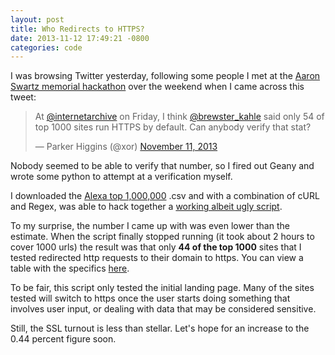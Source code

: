 ```yaml
---
layout: post
title: Who Redirects to HTTPS?
date: 2013-11-12 17:49:21 -0800
categories: code
---
```

<!-- {{site.image_url}}/{{page.id | replace: '/','-' | remove_first: '-'}}/image.jpg -->

I was browsing Twitter yesterday, following some people I met at the
[Aaron Swartz memorial hackathon](https://www.noisebridge.net/wiki/Worldwide_Aaron_Swartz_Memorial_Hackathons)
over the weekend when I came across this tweet:

<blockquote class="twitter-tweet"><p>At <a href="https://twitter.com/internetarchive">@internetarchive</a> on Friday, I think <a href="https://twitter.com/brewster_kahle">@brewster_kahle</a> said only 54 of top 1000 sites run HTTPS by default. Can anybody verify that stat?</p>&mdash; Parker Higgins (@xor) <a href="https://twitter.com/xor/statuses/399959103209873409">November 11, 2013</a></blockquote>
<script async src="//platform.twitter.com/widgets.js" charset="utf-8"></script>

Nobody seemed to be able to verify that number, so I fired out Geany and
wrote some python to attempt at a verification myself.

<!--more-->

I downloaded the [Alexa top 1,000,000](http://s3.amazonaws.com/alexa-static/top-1m.csv.zip)
.csv and with a combination of cURL and Regex, was able to hack together
a [working albeit ugly script](http://toxiccode.com/misc/httpscheck/httpscheck.py).

To my surprise, the number I came up with was even lower than the estimate.
When the script finally stopped running (it took about 2 hours to cover 1000
urls) the result was that only **44 of the top 1000** sites that I tested
redirected http requests to their domain to https. You can view
a table with the specifics [here](http://toxiccode.com/misc/httpscheck/).

To be fair, this script only tested the initial landing page. Many of the
sites tested will switch to https once the user starts doing something
that involves user input, or dealing with data that may be considered sensitive.

Still, the SSL turnout is less than stellar. Let's hope for an increase to the
0.44 percent figure soon.
